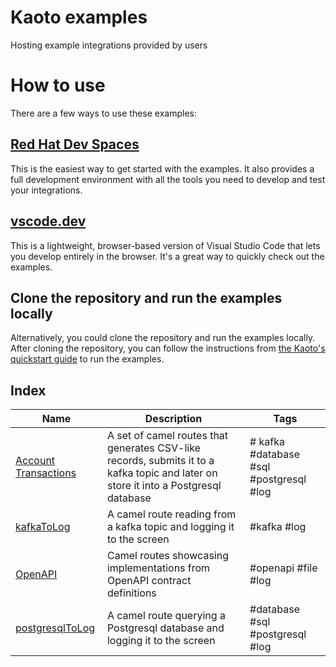 # Kaoto examples
Hosting example integrations provided by users

# How to use
There are a few ways to use these examples:

## [Red Hat Dev Spaces](https://workspaces.openshift.com/#https://github.com/KaotoIO/kaoto-examples.git)
This is the easiest way to get started with the examples. It also provides a full development environment with all the tools you need to develop and test your integrations.

## [vscode.dev](https://vscode.dev/github/KaotoIO/kaoto-examples)
This is a lightweight, browser-based version of Visual Studio Code that lets you develop entirely in the browser. It's a great way to quickly check out the examples.

## Clone the repository and run the examples locally
Alternatively, you could clone the repository and run the examples locally. After cloning the repository, you can follow the instructions from [the Kaoto's quickstart guide](https://kaoto.io/docs/quickstart/) to run the examples.

## Index
| Name              | Description           | Tags          |
| ---               | ---                   | ---           |
| [Account Transactions](account-transactions) | A set of camel routes that generates CSV-like records, submits it to a kafka topic and later on store it into a Postgresql database | # kafka #database #sql #postgresql #log |
| [kafkaToLog](kafka-to-log)                | A camel route reading from a kafka topic and logging it to the screen | #kafka #log |
| [OpenAPI](openapi)                | Camel routes showcasing implementations from OpenAPI contract definitions | #openapi #file #log |
| [postgresqlToLog](postgresql-to-log)      | A camel route querying a Postgresql database and logging it to the screen | #database #sql #postgresql #log |
